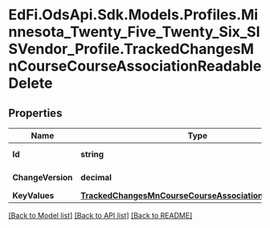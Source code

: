 # EdFi.OdsApi.Sdk.Models.Profiles.Minnesota_Twenty_Five_Twenty_Six_SISVendor_Profile.TrackedChangesMnCourseCourseAssociationReadableDelete

## Properties

Name | Type | Description | Notes
------------ | ------------- | ------------- | -------------
**Id** | **string** | Resource identifier | [optional] 
**ChangeVersion** | **decimal** | Change version | [optional] 
**KeyValues** | [**TrackedChangesMnCourseCourseAssociationReadableKey**](TrackedChangesMnCourseCourseAssociationReadableKey.md) |  | [optional] 

[[Back to Model list]](../README.md#documentation-for-models) [[Back to API list]](../README.md#documentation-for-api-endpoints) [[Back to README]](../README.md)

